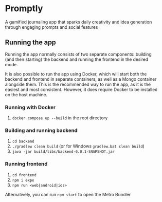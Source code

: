 # Promptly
A gamified journaling app that sparks daily creativity and idea generation through engaging prompts and social features

## Running the app
Running the app normally consists of two separate components: building (and then starting) the backend and running the frontend in the desired mode.

It is also possible to run the app using Docker, which will start both the backend and frontend in separate containers, as well as a Mongo
container alongside them. This is the recommended way to run the app, as it is the easiest and most consistent. However, it does require
Docker to be installed on the host machine.

### Running with Docker
1. ```docker compose up --build``` in the root directory

### Building and running backend
1. ```cd backend```
2. ```./gradlew clean build``` (or for Windows ```gradlew.bat clean build```)
3. ```java -jar build/libs/backend-0.0.1-SNAPSHOT.jar```

### Running frontend
1. ```cd frontend```
2. ```npm i expo```
3. ```npm run <web|android|ios>```

Alternatively, you can run `npm start` to open the Metro Bundler
